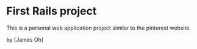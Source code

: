# First Rails project

This is a personal web application project similar to the pinterest website.

by [James Oh]
